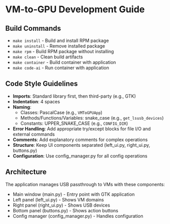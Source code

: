 # VM-to-GPU Development Guide

## Build Commands
- `make install` - Build and install RPM package
- `make uninstall` - Remove installed package
- `make rpm` - Build RPM package without installing
- `make clean` - Clean build artifacts
- `make container` - Build container with application
- `make code-ai` - Run container with application

## Code Style Guidelines
- **Imports**: Standard library first, then third-party (e.g., GTK)
- **Indentation**: 4 spaces
- **Naming**:
  - Classes: PascalCase (e.g., `VMToGPUApp`)
  - Methods/Functions/Variables: snake_case (e.g., `get_lsusb_devices`)
  - Constants: UPPER_SNAKE_CASE (e.g., `CONFIG_DIR`)
- **Error Handling**: Add appropriate try/except blocks for file I/O and external commands
- **Comments**: Add explanatory comments for complex operations
- **Structure**: Keep UI components separated (left_ui.py, right_ui.py, buttons.py)
- **Configuration**: Use config_manager.py for all config operations

## Architecture
The application manages USB passthrough to VMs with these components:
- Main window (main.py) - Entry point with GTK application
- Left panel (left_ui.py) - Shows VM domains
- Right panel (right_ui.py) - Shows USB devices
- Bottom panel (buttons.py) - Shows action buttons
- Config manager (config_manager.py) - Handles configuration